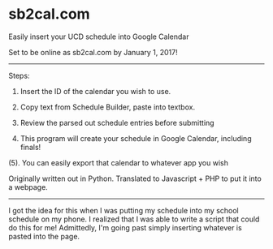 # sb2cal.com
Easily insert your UCD schedule into Google Calendar

Set to be online as sb2cal.com by January 1, 2017!

--------------------------------------------------------------------------------------------

Steps:

1. Insert the ID of the calendar you wish to use.

2. Copy text from Schedule Builder, paste into textbox.

3. Review the parsed out schedule entries before submitting

4. This program will create your schedule in Google Calendar, including finals!

(5). You can easily export that calendar to whatever app you wish

Originally written out in Python. Translated to Javascript + PHP to put it into a webpage.

--------------------------------------------------------------------------------------------

I got the idea for this when I was putting my schedule into my school schedule on my phone.
I realized that I was able to write a script that could do this for me! Admittedly, I'm going past simply inserting whatever is pasted into the page.
